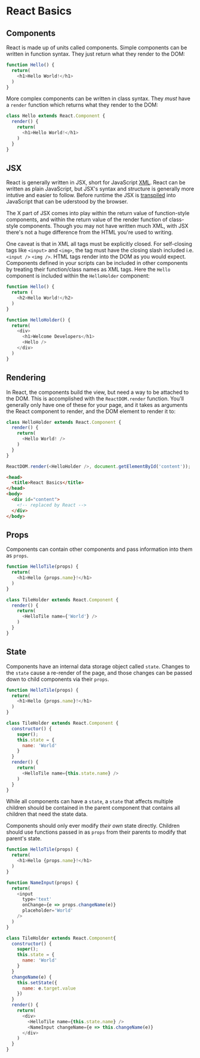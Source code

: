 # React Basics

## Components

React is made up of units called components. Simple components can be written in function syntax.  They just return what they render to the DOM:

```javascript
function Hello() {
  return(
    <h1>Hello World!</h1>
  )
}
```

More complex components can be written in class syntax.  They _must_ have a `render` function which returns what they render to the DOM:
```javascript
class Hello extends React.Component {
  render() {
    return(
      <h1>Hello World!</h1>
    )
  }
}
```

## JSX

React is generally written in JSX, short for JavaScript [XML](https://en.wikipedia.org/wiki/XML).  React can be written as plain JavaScript, but JSX's syntax and structure is generally more intutive and easier to follow. Before runtime the JSX is [transpiled](https://en.wikipedia.org/wiki/Source-to-source_compiler) into JavaScript that can be uderstood by the browser.

The X part of JSX comes into play within the return value of function-style components, and within the return value of the render function of class-style components.  Though you may not have written much XML, with JSX there's not a huge difference from the HTML you're used to writing.

One caveat is that in XML all tags must be explicitly closed.  For self-closing tags like `<input>` and `<img>`, the tag must have the closing slash included i.e. `<input />` `<img />`.  HTML tags render into the DOM as you would expect.  Components defined in your scripts can be included in other components by treating their function/class names as XML tags.  Here the `Hello` component is included within the `HelloHolder` component:
```javascript
function Hello() {
  return (
    <h2>Hello World!</h2>
  )
}

function HelloHolder() {
  return(
    <div>
      <h1>Welcome Developers</h1>
      <Hello />
    </div>
  )
}
```



## Rendering
In React, the components build the view, but need a way to be attached to the DOM.  This is accomplished with the `ReactDOM.render` function.  You'll generally only have one of these for your page, and it takes as arguments the React component to render, and the DOM element to render it to:
```javascript
class HelloHolder extends React.Component {
  render() {
    return(
      <Hello World! />
    )
  }
}

ReactDOM.render(<HelloHolder />, document.getElementById('content'));
```
```html
<head>
  <title>React Basics</title>
</head>
<body>
  <div id="content">
    <!-- replaced by React -->
  </div>
</body>
```
## Props

Components can contain other components and pass information into them as `props`.
```javascript
function HelloTile(props) {
  return(
    <h1>Hello {props.name}!</h1>
  )
}

class TileHolder extends React.Component {
  render() {
    return(
      <HelloTile name={'World'} />
    )
  }
}
```
## State

Components have an internal data storage object called `state`.  Changes to the `state` cause a re-render of the page, and those changes can be passed down to child components via their `props`.
```javascript
function HelloTile(props) {
  return(
    <h1>Hello {props.name}!</h1>
  )
}

class TileHolder extends React.Component {
  constructor() {
    super();
    this.state = {
      name: 'World'
    }
  }
  render() {
    return(
      <HelloTile name={this.state.name} />
    )
  }
}
```

While all components can have a `state`, a `state` that affects multiple children should be contained in the parent component that contains all children that need the state data.

Components should only ever modify _their own_ state directly.  Children should use functions passed in as `props` from their parents to modify that parent's state.
```javascript
function HelloTile(props) {
  return(
    <h1>Hello {props.name}!</h1>
  )
}

function NameInput(props) {
  return(
    <input
      type='text'
      onChange={e => props.changeName(e)}
      placeholder='World'
    />
  )
}

class TileHolder extends React.Component{
  constructor() {
    super();
    this.state = {
      name: 'World'
    }
  }
  changeName(e) {
    this.setState({
      name: e.target.value
    })
  }
  render() {
    return(
      <div>
        <HelloTile name={this.state.name} />
        <NameInput changeName={e => this.changeName(e)}
      </div>
    )
  }
}
```
